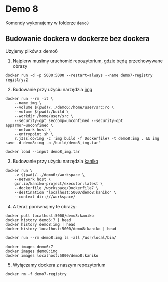 # Demo 8

Komendy wykonujemy w folderze `demo8`

## Budowanie dockera w dockerze bez dockera

Użyjemy plików z demo6

1. Najpierw musimy uruchomić repozytorium, gdzie będą przechowywane obrazy
```
docker run -d -p 5000:5000 --restart=always --name demo7-registry registry:2
```

2. Budowanie przy użyciu narzędzia [img](https://github.com/genuinetools/img)

```
docker run --rm -it \
    --name img \
    --volume $(pwd)/../demo6:/home/user/src:ro \
    --volume $(pwd):/build \
    --workdir /home/user/src \
    --security-opt seccomp=unconfined --security-opt apparmor=unconfined \
    --network host \
    --entrypoint sh \
    r.j3ss.co/img -c 'img build -f Dockerfile7 -t demo8:img . && img save -d demo8:img -o /build/demo8_img.tar'

docker load --input demo8_img.tar
```

3. Budowanie przy użyciu narzędzia [kaniko](https://github.com/GoogleContainerTools/kaniko)
```
docker run \
    -v $(pwd)/../demo6:/workspace \
    --network host \
    gcr.io/kaniko-project/executor:latest \
    --dockerfile /workspace/Dockerfile7 \
    --destination "localhost:5000/demo8:kaniko" \
    --context dir:///workspace/
```

4. A teraz porównajmy te obrazy:

```
docker pull localhost:5000/demo8:kaniko
docker history demo6:7 | head
docker history demo8:img | head
docker history localhost:5000/demo8:kaniko | head

docker run --rm demo8:img ls -all /usr/local/bin/

docker images demo6:7
docker images demo8:img
docker images localhost:5000/demo8:kaniko
```

5. Wyłączamy dockera z naszym repozytorium
```
docker rm -f demo7-registry
```